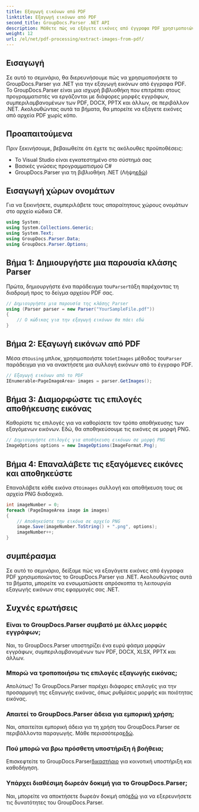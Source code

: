 ```yaml
---
title: Εξαγωγή εικόνων από PDF
linktitle: Εξαγωγή εικόνων από PDF
second_title: GroupDocs.Parser .NET API
description: Μάθετε πώς να εξάγετε εικόνες από έγγραφα PDF χρησιμοποιώντας το GroupDocs.Parser για .NET. Οδηγός βήμα προς βήμα με παραδείγματα κώδικα.
weight: 12
url: /el/net/pdf-processing/extract-images-from-pdf/
---
```

## Εισαγωγή
Σε αυτό το σεμινάριο, θα διερευνήσουμε πώς να χρησιμοποιήσετε το GroupDocs.Parser για .NET για την εξαγωγή εικόνων από έγγραφα PDF. Το GroupDocs.Parser είναι μια ισχυρή βιβλιοθήκη που επιτρέπει στους προγραμματιστές να εργάζονται με διάφορες μορφές εγγράφων, συμπεριλαμβανομένων των PDF, DOCX, PPTX και άλλων, σε περιβάλλον .NET. Ακολουθώντας αυτά τα βήματα, θα μπορείτε να εξάγετε εικόνες από αρχεία PDF χωρίς κόπο.
## Προαπαιτούμενα
Πριν ξεκινήσουμε, βεβαιωθείτε ότι έχετε τις ακόλουθες προϋποθέσεις:
- Το Visual Studio είναι εγκατεστημένο στο σύστημά σας
- Βασικές γνώσεις προγραμματισμού C#
-  GroupDocs.Parser για τη βιβλιοθήκη .NET (Λήψη[εδώ](https://releases.groupdocs.com/parser/net/))

## Εισαγωγή χώρων ονομάτων
Για να ξεκινήσετε, συμπεριλάβετε τους απαραίτητους χώρους ονομάτων στο αρχείο κώδικα C#.
```csharp
using System;
using System.Collections.Generic;
using System.Text;
using GroupDocs.Parser.Data;
using GroupDocs.Parser.Options;
```
## Βήμα 1: Δημιουργήστε μια παρουσία κλάσης Parser
 Πρώτα, δημιουργήστε ένα παράδειγμα του`Parser`τάξη παρέχοντας τη διαδρομή προς το δείγμα αρχείου PDF σας.
```csharp
// Δημιουργήστε μια παρουσία της κλάσης Parser
using (Parser parser = new Parser("YourSampleFile.pdf"))
{
    // Ο κώδικας για την εξαγωγή εικόνων θα πάει εδώ
}
```
## Βήμα 2: Εξαγωγή εικόνων από PDF
 Μέσα στο`using` μπλοκ, χρησιμοποιήστε το`GetImages` μέθοδος του`Parser` παράδειγμα για να ανακτήσετε μια συλλογή εικόνων από το έγγραφο PDF.
```csharp
// Εξαγωγή εικόνων από το PDF
IEnumerable<PageImageArea> images = parser.GetImages();
```
## Βήμα 3: Διαμορφώστε τις επιλογές αποθήκευσης εικόνας
Καθορίστε τις επιλογές για να καθορίσετε τον τρόπο αποθήκευσης των εξαγόμενων εικόνων. Εδώ, θα αποθηκεύσουμε τις εικόνες σε μορφή PNG.
```csharp
// Δημιουργήστε επιλογές για αποθήκευση εικόνων σε μορφή PNG
ImageOptions options = new ImageOptions(ImageFormat.Png);
```
## Βήμα 4: Επαναλάβετε τις εξαγόμενες εικόνες και αποθηκεύστε
 Επαναλάβετε κάθε εικόνα στο`images` συλλογή και αποθήκευση τους σε αρχεία PNG διαδοχικά.
```csharp
int imageNumber = 0;
foreach (PageImageArea image in images)
{
    // Αποθηκεύστε την εικόνα σε αρχείο PNG
    image.Save(imageNumber.ToString() + ".png", options);
    imageNumber++;
}
```

## συμπέρασμα
Σε αυτό το σεμινάριο, δείξαμε πώς να εξαγάγετε εικόνες από έγγραφα PDF χρησιμοποιώντας το GroupDocs.Parser για .NET. Ακολουθώντας αυτά τα βήματα, μπορείτε να ενσωματώσετε απρόσκοπτα τη λειτουργία εξαγωγής εικόνων στις εφαρμογές σας .NET.

## Συχνές ερωτήσεις
### Είναι το GroupDocs.Parser συμβατό με άλλες μορφές εγγράφων;
Ναι, το GroupDocs.Parser υποστηρίζει ένα ευρύ φάσμα μορφών εγγράφων, συμπεριλαμβανομένων των PDF, DOCX, XLSX, PPTX και άλλων.
### Μπορώ να τροποποιήσω τις επιλογές εξαγωγής εικόνας;
Απολύτως! Το GroupDocs.Parser παρέχει διάφορες επιλογές για την προσαρμογή της εξαγωγής εικόνας, όπως ρυθμίσεις μορφής και ποιότητας εικόνας.
### Απαιτεί το GroupDocs.Parser άδεια για εμπορική χρήση;
 Ναι, απαιτείται εμπορική άδεια για τη χρήση του GroupDocs.Parser σε περιβάλλοντα παραγωγής. Μάθε περισσότερα[εδώ](https://purchase.groupdocs.com/buy).
### Πού μπορώ να βρω πρόσθετη υποστήριξη ή βοήθεια;
 Επισκεφτείτε το GroupDocs.Parser[δικαστήριο](https://forum.groupdocs.com/c/parser/17) για κοινοτική υποστήριξη και καθοδήγηση.
### Υπάρχει διαθέσιμη δωρεάν δοκιμή για το GroupDocs.Parser;
 Ναι, μπορείτε να αποκτήσετε δωρεάν δοκιμή από[εδώ](https://releases.groupdocs.com/) για να εξερευνήσετε τις δυνατότητες του GroupDocs.Parser.